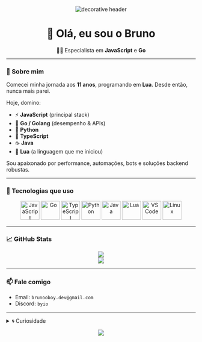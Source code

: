 <p align="center">
  <img src="https://capsule-render.vercel.app/api?type=waving&color=000001&height=200&section=header&text=brunooboy&fontSize=32&fontAlign=center&fontColor=ffffff" alt="decorative header"/>
</p>

<h1 align="center">👋 Olá, eu sou o Bruno</h1>
<p align="center">
  🧑‍💻 Especialista em <strong>JavaScript</strong> e <strong>Go</strong><br/>
</p>

---

### 🧠 Sobre mim

Comecei minha jornada aos **11 anos**, programando em **Lua**. Desde então, nunca mais parei.

Hoje, domino:

- ⚡ **JavaScript** (principal stack)
- 🐹 **Go / Golang** (desempenho & APIs)
- 🐍 **Python**
- 🔵 **TypeScript**
- ☕ **Java**
- 🌙 **Lua** (a linguagem que me iniciou)

Sou apaixonado por performance, automações, bots e soluções backend robustas.

---

### 🚀 Tecnologias que uso

<p align="center">
  <img src="https://cdn.jsdelivr.net/gh/devicons/devicon/icons/javascript/javascript-original.svg" height="50" alt="JavaScript"/>
  <img src="https://cdn.jsdelivr.net/gh/devicons/devicon/icons/go/go-original.svg" height="50" alt="Go"/>
  <img src="https://cdn.jsdelivr.net/gh/devicons/devicon/icons/typescript/typescript-original.svg" height="50" alt="TypeScript"/>
  <img src="https://cdn.jsdelivr.net/gh/devicons/devicon/icons/python/python-original.svg" height="50" alt="Python"/>
  <img src="https://cdn.jsdelivr.net/gh/devicons/devicon/icons/java/java-original.svg" height="50" alt="Java"/>
  <img src="https://cdn.jsdelivr.net/gh/devicons/devicon/icons/lua/lua-original.svg" height="50" alt="Lua"/>
  <img src="https://cdn.jsdelivr.net/gh/devicons/devicon/icons/vscode/vscode-original.svg" height="50" alt="VS Code"/>
  <img src="https://cdn.jsdelivr.net/gh/devicons/devicon/icons/linux/linux-original.svg" height="50" alt="Linux"/>
</p>

---

### 📈 GitHub Stats

<p align="center">
  <img src="https://github-readme-stats.vercel.app/api?username=brunooboy&show_icons=true&theme=tokyonight&count_private=true" />
  <br/>
  <img src="https://github-readme-stats.vercel.app/api/top-langs/?username=brunooboy&layout=compact&theme=tokyonight" />
</p>

---

### 📫 Fale comigo

- Email: `brunooboy.dev@gmail.com`
- Discord: `byio`

---

<details>
  <summary>🌀 Curiosidade</summary>
  <p>
    Comecei com Lua criando scripts e mods, e de lá fui explorando tudo que a programação podia oferecer. Hoje, crio desde bots até servidores em Go.
  </p>
</details>

<p align="center">
  <img src="https://capsule-render.vercel.app/api?type=waving&color=000001&height=100&section=footer"/>
</p>
